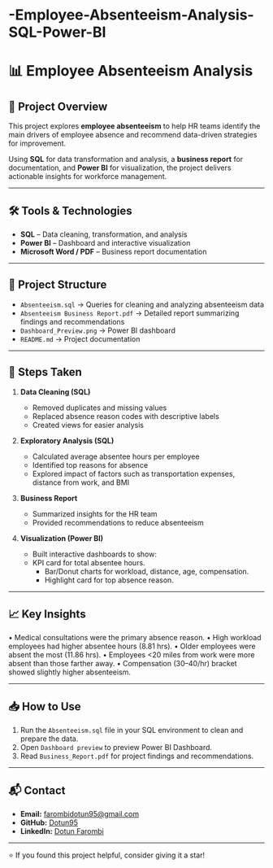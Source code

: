 # -Employee-Absenteeism-Analysis-SQL-Power-BI

# 📊 Employee Absenteeism Analysis

## 🔎 Project Overview
This project explores **employee absenteeism** to help HR teams identify the main drivers of employee absence and recommend data-driven strategies for improvement.  

Using **SQL** for data transformation and analysis, a **business report** for documentation, and **Power BI** for visualization, the project delivers actionable insights for workforce management.

---

## 🛠 Tools & Technologies
- **SQL** – Data cleaning, transformation, and analysis  
- **Power BI** – Dashboard and interactive visualization  
- **Microsoft Word / PDF** – Business report documentation  

---

## 📂 Project Structure
- `Absenteeism.sql` → Queries for cleaning and analyzing absenteeism data  
- `Absenteeism Business Report.pdf` → Detailed report summarizing findings and recommendations    
- `Dashboard_Preview.png` →  Power BI dashboard  
- `README.md` → Project documentation  


---

## 🚀 Steps Taken
1. **Data Cleaning (SQL)**  
   - Removed duplicates and missing values  
   - Replaced absence reason codes with descriptive labels  
   - Created views for easier analysis  

2. **Exploratory Analysis (SQL)**  
   - Calculated average absentee hours per employee  
   - Identified top reasons for absence  
   - Explored impact of factors such as transportation expenses, distance from work, and BMI  

3. **Business Report**  
   - Summarized insights for the HR team  
   - Provided recommendations to reduce absenteeism  

4. **Visualization (Power BI)**  
   - Built interactive dashboards to show:  
   - KPI card for total absentee hours.
	 - Bar/Donut charts for workload, distance, age, compensation.
	 - Highlight card for top absence reason.


---

## 📈 Key Insights
•	Medical consultations were the primary absence reason.
•	High workload employees had higher absentee hours (8.81 hrs).
•	Older employees were absent the most (11.86 hrs).
•	Employees <20 miles from work were more absent than those farther away.
•	Compensation ($30–$40/hr) bracket showed slightly higher absenteeism.


---

## 📥 How to Use
1. Run the `Absenteeism.sql` file in your SQL environment to clean and prepare the data.  
2. Open `Dashboard preview` to preview Power BI Dashboard.  
3. Read `Business_Report.pdf` for project findings and recommendations.  

---

## 📬 Contact
- **Email:** farombidotun95@gmail.com  
- **GitHub:** [Dotun95](https://github.com/Dotun95)  
- **LinkedIn:** [Dotun Farombi](https://www.linkedin.com/in/dotun-farombi-a09b762b4)  

---

⭐ If you found this project helpful, consider giving it a star!
